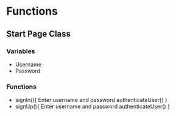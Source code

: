 # Functions

## Start Page Class
   ### Variables
   - Username
   - Password
   ### Functions
   - signIn(){
     Enter username and password
       authenticateUser()
    }
   - signUp(){
     Enter username and password
       authenticateUser()
   }

  
   
